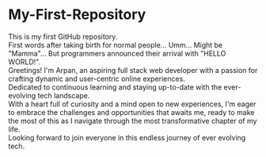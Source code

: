 # My-First-Repository
This is my first GitHub repository. <br>
First words after taking birth for normal people... Umm... Might be "Mamma"... But programmers announced their arrival with "HELLO WORLD!". <br>
Greetings! I'm Arpan, an aspiring full stack web developer with a passion for crafting dynamic and user-centric online experiences. <br>
Dedicated to continuous learning and staying up-to-date with the ever-evolving tech landscape. <br>
With a heart full of curiosity and a mind open to new experiences, I'm eager to embrace the challenges and opportunities that awaits me, ready to make the most of this as I navigate through the most transformative chapter of my life. <br>
Looking forward to join everyone in this endless journey of ever evolving tech.